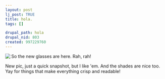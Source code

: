 ```yaml
--- 
layout: post
lj_post: TRUE
title: hola.
tags: []

drupal_path: hola
drupal_nid: 803
created: 997229760
---
```

<img src="/files/lj-photos/jeff.jpg" align=left>

So the new glasses are here. Rah, rah!

New pic, just a quick snapshot, but I like 'em. And the shades are nice too. Yay for things that make everything crisp and readable!
